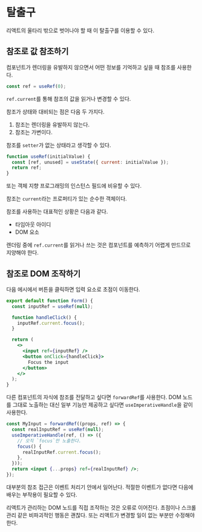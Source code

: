 # 탈출구

리액트의 울타리 밖으로 벗어나야 할 때 이 탈출구를 이용할 수 있다.

## 참조로 값 참조하기

컴포넌트가 렌더링을 유발하지 않으면서 어떤 정보를 기억하고 싶을 때 참조를 사용한다.

```jsx
const ref = useRef(0);
```

`ref.current`를 통해 참조의 값을 읽거나 변경할 수 있다.

참조가 상태와 대비되는 점은 다음 두 가지다.

1. 참조는 렌더링을 유발하지 않는다.
2. 참조는 가변이다.

참조를 `setter`가 없는 상태라고 생각할 수 있다.

```jsx
function useRef(initialValue) {
  const [ref, unused] = useState({ current: initialValue });
  return ref;
}
```

또는 객체 지향 프로그래밍의 인스턴스 필드에 비유할 수 있다.

참조는 `current`라는 프로퍼티가 있는 순수한 객체이다.

참조를 사용하는 대표적인 상황은 다음과 같다.

- 타임아웃 아이디
- DOM 요소

렌더링 중에 `ref.current`를 읽거나 쓰는 것은 컴포넌트를 예측하기 어렵게 만드므로 지양해야 한다.

## 참조로 DOM 조작하기

다음 에시에서 버튼을 클릭하면 입력 요소로 초점이 이동한다.

```jsx
export default function Form() {
  const inputRef = useRef(null);

  function handleClick() {
    inputRef.current.focus();
  }

  return (
    <>
      <input ref={inputRef} />
      <button onClick={handleClick}>
        Focus the input
      </button>
    </>
  );
}
```

다른 컴포넌트의 자식에 참조를 전달하고 싶다면 `forwardRef`를 사용한다. DOM 노드를 그대로 노출하는 대신 일부 기능만 제공하고 싶다면 `useImperativeHandle`을 같이 사용한다.

```jsx
const MyInput = forwardRef((props, ref) => {
  const realInputRef = useRef(null);
  useImperativeHandle(ref, () => ({
    // 오직 `focus`만 노출한다.
    focus() {
      realInputRef.current.focus();
    },
  }));
  return <input {...props} ref={realInputRef} />;
});
```

대부분의 참조 접근은 이벤트 처리기 안에서 일어난다. 적절한 이벤트가 없다면 다음에 배우는 부작용이 필요할 수 있다.

리액트가 관리하는 DOM 노드를 직접 조작하는 것은 오류로 이어진다. 초점이나 스크롤 관리 같은 비파괴적인 행동은 괜찮다. 또는 리액트가 변경할 일이 없는 부분만 수정해야 한다.

